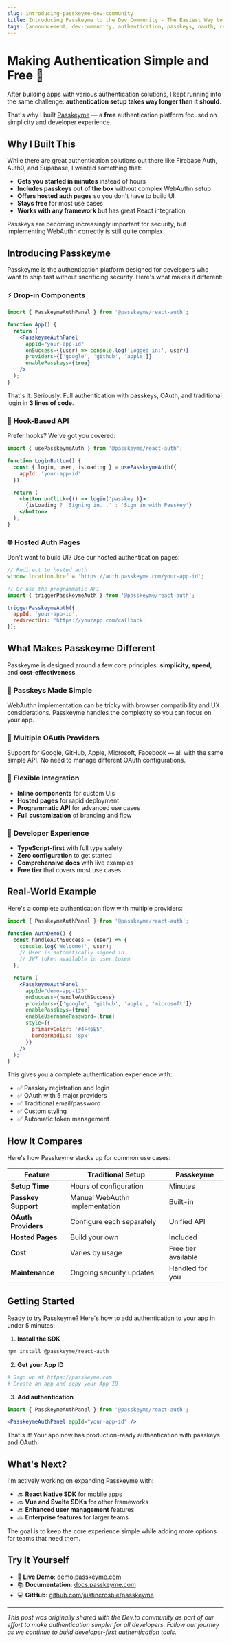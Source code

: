 ```yaml
---
slug: introducing-passkeyme-dev-community
title: Introducing Passkeyme to the Dev Community - The Easiest Way to Add Passkeys and OAuth
tags: [announcement, dev-community, authentication, passkeys, oauth, react, developer-experience]
---
```


# Making Authentication Simple and Free 🔐

After building apps with various authentication solutions, I kept running into the same challenge: **authentication setup takes way longer than it should**.

That's why I built [Passkeyme](https://passkeyme.com) — a **free** authentication platform focused on simplicity and developer experience.

<!-- truncate -->

## Why I Built This

While there are great authentication solutions out there like Firebase Auth, Auth0, and Supabase, I wanted something that:

- **Gets you started in minutes** instead of hours
- **Includes passkeys out of the box** without complex WebAuthn setup
- **Offers hosted auth pages** so you don't have to build UI
- **Stays free** for most use cases
- **Works with any framework** but has great React integration

Passkeys are becoming increasingly important for security, but implementing WebAuthn correctly is still quite complex.

## Introducing Passkeyme

Passkeyme is the authentication platform designed for developers who want to ship fast without sacrificing security. Here's what makes it different:

### ⚡ **Drop-in Components**
```jsx
import { PasskeymeAuthPanel } from '@passkeyme/react-auth';

function App() {
  return (
    <PasskeymeAuthPanel
      appId="your-app-id"
      onSuccess={(user) => console.log('Logged in:', user)}
      providers={['google', 'github', 'apple']}
      enablePasskeys={true}
    />
  );
}
```

That's it. Seriously. Full authentication with passkeys, OAuth, and traditional login in **3 lines of code**.

### 🎯 **Hook-Based API**
Prefer hooks? We've got you covered:

```jsx
import { usePasskeymeAuth } from '@passkeyme/react-auth';

function LoginButton() {
  const { login, user, isLoading } = usePasskeymeAuth({
    appId: 'your-app-id'
  });

  return (
    <button onClick={() => login('passkey')}>
      {isLoading ? 'Signing in...' : 'Sign in with Passkey'}
    </button>
  );
}
```

### 🌐 **Hosted Auth Pages**
Don't want to build UI? Use our hosted authentication pages:

```javascript
// Redirect to hosted auth
window.location.href = 'https://auth.passkeyme.com/your-app-id';

// Or use the programmatic API
import { triggerPasskeymeAuth } from '@passkeyme/react-auth';

triggerPasskeymeAuth({
  appId: 'your-app-id',
  redirectUri: 'https://yourapp.com/callback'
});
```

## What Makes Passkeyme Different

Passkeyme is designed around a few core principles: **simplicity**, **speed**, and **cost-effectiveness**.

### 🔑 **Passkeys Made Simple**
WebAuthn implementation can be tricky with browser compatibility and UX considerations. Passkeyme handles the complexity so you can focus on your app.

### 🔗 **Multiple OAuth Providers**
Support for Google, GitHub, Apple, Microsoft, Facebook — all with the same simple API. No need to manage different OAuth configurations.

### 🎨 **Flexible Integration**
- **Inline components** for custom UIs
- **Hosted pages** for rapid deployment  
- **Programmatic API** for advanced use cases
- **Full customization** of branding and flow

### 🚀 **Developer Experience**
- **TypeScript-first** with full type safety
- **Zero configuration** to get started
- **Comprehensive docs** with live examples
- **Free tier** that covers most use cases

## Real-World Example

Here's a complete authentication flow with multiple providers:

```jsx
import { PasskeymeAuthPanel } from '@passkeyme/react-auth';

function AuthDemo() {
  const handleAuthSuccess = (user) => {
    console.log('Welcome!', user);
    // User is automatically signed in
    // JWT token available in user.token
  };

  return (
    <PasskeymeAuthPanel
      appId="demo-app-123"
      onSuccess={handleAuthSuccess}
      providers={['google', 'github', 'apple', 'microsoft']}
      enablePasskeys={true}
      enableUsernamePassword={true}
      style={{
        primaryColor: '#4F46E5',
        borderRadius: '8px'
      }}
    />
  );
}
```

This gives you a complete authentication experience with:
- ✅ Passkey registration and login
- ✅ OAuth with 5 major providers  
- ✅ Traditional email/password
- ✅ Custom styling
- ✅ Automatic token management

## How It Compares

Here's how Passkeyme stacks up for common use cases:

| Feature | Traditional Setup | Passkeyme |
|---------|-------------------|-----------|
| **Setup Time** | Hours of configuration | Minutes |
| **Passkey Support** | Manual WebAuthn implementation | Built-in |
| **OAuth Providers** | Configure each separately | Unified API |
| **Hosted Pages** | Build your own | Included |
| **Cost** | Varies by usage | Free tier available |
| **Maintenance** | Ongoing security updates | Handled for you |

## Getting Started

Ready to try Passkeyme? Here's how to add authentication to your app in under 5 minutes:

1. **Install the SDK**
```bash
npm install @passkeyme/react-auth
```

2. **Get your App ID**
```bash
# Sign up at https://passkeyme.com
# Create an app and copy your App ID
```

3. **Add authentication**
```jsx
import { PasskeymeAuthPanel } from '@passkeyme/react-auth';

<PasskeymeAuthPanel appId="your-app-id" />
```

That's it! Your app now has production-ready authentication with passkeys and OAuth.

## What's Next?

I'm actively working on expanding Passkeyme with:

- 🔜 **React Native SDK** for mobile apps
- 🔜 **Vue and Svelte SDKs** for other frameworks  
- 🔜 **Enhanced user management** features
- 🔜 **Enterprise features** for larger teams

The goal is to keep the core experience simple while adding more options for teams that need them.

## Try It Yourself

- 🚀 **Live Demo**: [demo.passkeyme.com](https://demo.passkeyme.com)
- 📚 **Documentation**: [docs.passkeyme.com](https://docs.passkeyme.com)
- 💻 **GitHub**: [github.com/justincrosbie/passkeyme](https://github.com/justincrosbie/passkeyme)

---

*This post was originally shared with the Dev.to community as part of our effort to make authentication simpler for all developers. Follow our journey as we continue to build developer-first authentication tools.*

